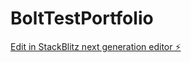 # BoltTestPortfolio

[Edit in StackBlitz next generation editor ⚡️](https://stackblitz.com/~/github.com/ShawAbhi/BoltTestPortfolio)